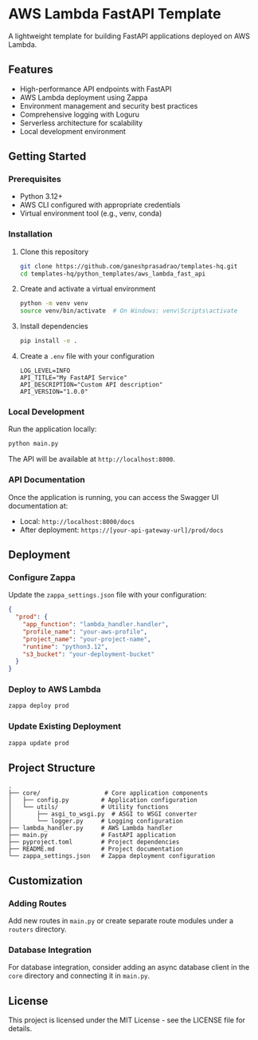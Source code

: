 # AWS Lambda FastAPI Template

A lightweight template for building FastAPI applications deployed on AWS Lambda.

## Features

- High-performance API endpoints with FastAPI
- AWS Lambda deployment using Zappa
- Environment management and security best practices
- Comprehensive logging with Loguru
- Serverless architecture for scalability
- Local development environment

## Getting Started

### Prerequisites

- Python 3.12+
- AWS CLI configured with appropriate credentials
- Virtual environment tool (e.g., venv, conda)

### Installation

1. Clone this repository

   ```bash
   git clone https://github.com/ganeshprasadrao/templates-hq.git
   cd templates-hq/python_templates/aws_lambda_fast_api
   ```

2. Create and activate a virtual environment

   ```bash
   python -m venv venv
   source venv/bin/activate  # On Windows: venv\Scripts\activate
   ```

3. Install dependencies

   ```bash
   pip install -e .
   ```

4. Create a `.env` file with your configuration
   ```
   LOG_LEVEL=INFO
   API_TITLE="My FastAPI Service"
   API_DESCRIPTION="Custom API description"
   API_VERSION="1.0.0"
   ```

### Local Development

Run the application locally:

```bash
python main.py
```

The API will be available at `http://localhost:8000`.

### API Documentation

Once the application is running, you can access the Swagger UI documentation at:

- Local: `http://localhost:8000/docs`
- After deployment: `https://[your-api-gateway-url]/prod/docs`

## Deployment

### Configure Zappa

Update the `zappa_settings.json` file with your configuration:

```json
{
  "prod": {
    "app_function": "lambda_handler.handler",
    "profile_name": "your-aws-profile",
    "project_name": "your-project-name",
    "runtime": "python3.12",
    "s3_bucket": "your-deployment-bucket"
  }
}
```

### Deploy to AWS Lambda

```bash
zappa deploy prod
```

### Update Existing Deployment

```bash
zappa update prod
```

## Project Structure

```
.
├── core/                  # Core application components
│   ├── config.py         # Application configuration
│   └── utils/            # Utility functions
│       ├── asgi_to_wsgi.py  # ASGI to WSGI converter
│       └── logger.py     # Logging configuration
├── lambda_handler.py     # AWS Lambda handler
├── main.py               # FastAPI application
├── pyproject.toml        # Project dependencies
├── README.md             # Project documentation
└── zappa_settings.json   # Zappa deployment configuration
```

## Customization

### Adding Routes

Add new routes in `main.py` or create separate route modules under a `routers` directory.

### Database Integration

For database integration, consider adding an async database client in the `core` directory and connecting it in `main.py`.

## License

This project is licensed under the MIT License - see the LICENSE file for details.
